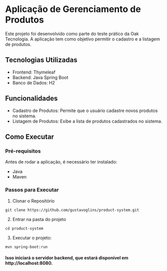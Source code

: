 # Aplicação de Gerenciamento de Produtos
Este projeto foi desenvolvido como parte do teste prático da Oak Tecnologia. A aplicação tem como objetivo permitir o cadastro e a listagem de produtos.

## Tecnologias Utilizadas
- Frontend: Thymeleaf
- Backend: Java Spring Boot
- Banco de Dados: H2

## Funcionalidades
- Cadastro de Produtos: Permite que o usuário cadastre novos produtos no sistema.
- Listagem de Produtos: Exibe a lista de produtos cadastrados no sistema.

## Como Executar
### Pré-requisitos
Antes de rodar a aplicação, é necessário ter instalado:
- Java
- Maven

### Passos para Executar
1. Clonar o Repositório

```
git clone https://github.com/gustavoglins/product-system.git
```
2. Entrar na pasta do projeto
```
cd product-system
```

3. Executar o projeto:
```
mvn spring-boot:run
```

#### Isso iniciará o servidor backend, que estará disponível em http://localhost:8080.
